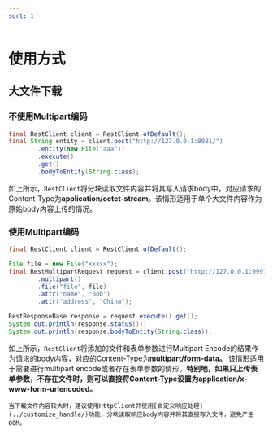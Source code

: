 ```yaml
---
sort: 1
---
```


# 使用方式

## 大文件下载

### 不使用Multipart编码
```java
final RestClient client = RestClient.ofDefault();
final String entity = client.post("http://127.0.0.1:8081/")
        .entity(new File("aaa"))
        .execute()
        .get()
        .bodyToEntity(String.class);
```
如上所示，`RestClient`将分块读取文件内容并将其写入请求body中，对应请求的Content-Type为**application/octet-stream**。该情形适用于单个大文件内容作为原始body内容上传的情况。

### 使用Multipart编码
```java
final RestClient client = RestClient.ofDefault();

File file = new File("xxxxx");
final RestMultipartRequest request = client.post("http://127.0.0.1:9997/file/upload")
        .multipart()
        .file("file", file)
        .attr("name", "Bob")
        .attr("address", "China");

RestResponseBase response = request.execute().get();
System.out.println(response.status());
System.out.println(response.bodyToEntity(String.class));
```
如上所示，`RestClient`将添加的文件和表单参数进行Multipart Encode的结果作为请求的body内容，对应的Content-Type为**multipart/form-data。** 该情形适用于需要进行multipart encode或者存在表单参数的情形。**特别地，如果只上传表单参数，不存在文件时，则可以直接将Content-Type设置为application/x-www-form-urlencoded。**

```tip
当下载文件内容较大时，建议使用HttpClient并使用[自定义响应处理](../customize_handle/)功能，分块读取响应body内容并将其直接写入文件，避免产生OOM。
```